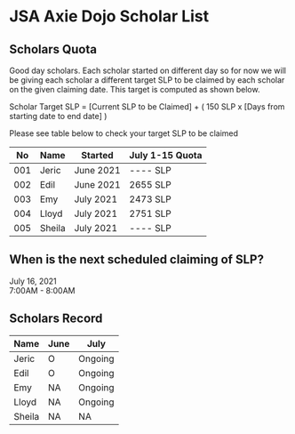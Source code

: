 # JSA Axie Dojo Scholar List



## Scholars Quota
Good day scholars. Each scholar started on different day so for now we will be giving each scholar a different target SLP to be claimed by each scholar on the given claiming date. This target is computed as shown below.  
  
Scholar Target SLP = [Current SLP to be Claimed] + ( 150 SLP x [Days from starting date to end date] )  
  
Please see table below to check your target SLP to be claimed

| No  | Name | Started  | July 1-15 Quota |
| ------------- | ------------- | ------------- | ------------- |
| 001  | Jeric  | June 2021 | ---- SLP |
| 002  | Edil | June 2021 | 2655 SLP |
| 003  | Emy  | July 2021 | 2473 SLP |
| 004  | Lloyd  | July 2021 | 2751 SLP |
| 005  | Sheila  | July 2021 | ---- SLP |

## When is the next scheduled claiming of SLP?
July 16, 2021  
7:00AM - 8:00AM

## Scholars Record
| Name  | June | July  |
| ------------- | ------------- | ------------- |
| Jeric  | O  | Ongoing |
| Edil  | O | Ongoing |
| Emy  | NA  | Ongoing |
| Lloyd  | NA  | Ongoing |
| Sheila  | NA  | NA |
